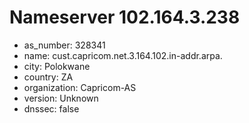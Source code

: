 # Nameserver 102.164.3.238

* as_number: 328341
* name: cust.capricom.net.3.164.102.in-addr.arpa.
* city: Polokwane
* country: ZA
* organization: Capricom-AS
* version: Unknown
* dnssec: false

